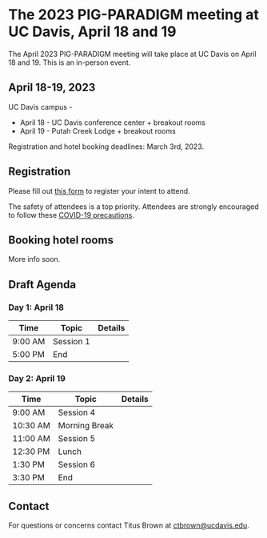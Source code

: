 # The 2023 PIG-PARADIGM meeting at UC Davis, April 18 and 19

The April 2023 PIG-PARADIGM meeting will take place at UC Davis on April 18
and 19. This is an in-person event.

## April 18-19, 2023

UC Davis campus -
* April 18 - UC Davis conference center + breakout rooms
* April 19 - Putah Creek Lodge + breakout rooms

Registration and hotel booking deadlines: March 3rd, 2023.

## Registration

Please fill out [this form](https://docs.google.com/forms/d/e/1FAIpQLSfWi7Z-MoVNphu344XKKvnLeGmVB5CSSEcBLTg7r-kizOUW0g/viewform) to register your intent to attend. 

The safety of attendees is a top priority. Attendees are strongly encouraged to follow these [COVID-19 precautions](https://nih-cfde.github.io/2023-april-all-hands-meeting/COVID/).

## Booking hotel rooms

More info soon.

## Draft Agenda 

### Day 1: April 18

| Time     | Topic         | Details |
|----------|---------------|---------|
| 9:00 AM  | Session 1     |         |
| 5:00 PM  | End           |         |


### Day 2: April 19

| Time     | Topic         | Details |
|----------|---------------|---------|
| 9:00 AM  | Session 4     |         |
| 10:30 AM | Morning Break |         |
| 11:00 AM | Session 5     |         |
| 12:30 PM | Lunch         |         |
| 1:30 PM  | Session 6     |         |
| 3:30 PM  | End           |         |

## Contact

For questions or concerns contact Titus Brown at ctbrown@ucdavis.edu.

